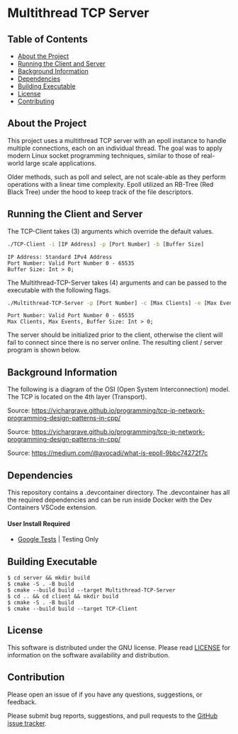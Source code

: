 
# Multithread TCP Server

## Table of Contents

* [About the Project](#About-the-Project)
* [Running the Client and Server](#Running-the-Client-and-Server)
* [Background Information](#Background-Information)
* [Dependencies](#Dependencies)
* [Building Executable](#Building-Executable)
* [License](#License)
* [Contributing](#Contribution)

## About the Project

This project uses a multithread TCP server with an epoll instance to handle multiple connections, each on an individual thread. The goal was to apply modern Linux socket programming techniques, similar to those of real-world large scale applications.

Older methods, such as poll and select, are not scale-able as they perform operations with a linear time complexity. Epoll utilized an RB-Tree (Red Black Tree) under the hood to keep track of the file descriptors. 

## Running the Client and Server

The TCP-Client takes (3) arguments which override the default values.

```bash
./TCP-Client -i [IP Address] -p [Port Number] -b [Buffer Size]
```

```text
IP Address: Standard IPv4 Address
Port Number: Valid Port Number 0 - 65535
Buffer Size: Int > 0;
```

The Multithread-TCP-Server takes (4) arguments and can be passed to the executable with the following flags.

```bash
./Multithread-TCP-Server -p [Port Number] -c [Max Clients] -e [Max Events] -b [Buffer Size]
```

```text
Port Number: Valid Port Number 0 - 65535
Max Clients, Max Events, Buffer Size: Int > 0;
```

The server should be initialized prior to the client, otherwise the client will fail to connect since there is no server online. The resulting client / server program is shown below.

<!-- <img src="https://raw.githubusercontent.com/andrew-drogalis/Desktop-Database-Editor/main/assets/PM-DB-Online.PNG" alt="Database-Online-Screenshot" style="width: 850px; padding-top: 10px;"> -->

## Background Information

The following is a diagram of the OSI (Open System Interconnection) model. The TCP is located on the 4th layer (Transport).

<!-- <img src="https://raw.githubusercontent.com/andrew-drogalis/Desktop-Database-Editor/main/assets/PM-DB-Online.PNG" alt="Database-Online-Screenshot" style="width: 850px; padding-top: 10px;"> -->

Source: https://vichargrave.github.io/programming/tcp-ip-network-programming-design-patterns-in-cpp/
<!-- 
<img src="https://raw.githubusercontent.com/andrew-drogalis/Desktop-Database-Editor/main/assets/PM-DB-Online.PNG" alt="Database-Online-Screenshot" style="width: 850px; padding-top: 10px;"> -->

Source: https://vichargrave.github.io/programming/tcp-ip-network-programming-design-patterns-in-cpp/
<!-- 
<img src="https://raw.githubusercontent.com/andrew-drogalis/Desktop-Database-Editor/main/assets/PM-DB-Online.PNG" alt="Database-Online-Screenshot" style="width: 850px; padding-top: 10px;"> -->

Source:  https://medium.com/@avocadi/what-is-epoll-9bbc74272f7c

## Dependencies
This repository contains a .devcontainer directory. The .devcontainer has all the required dependencies and can be run inside Docker with the Dev Containers VSCode extension.

#### User Install Required

- [Google Tests](https://github.com/google/googletest) | Testing Only

## Building Executable

``` 
$ cd server && mkdir build
$ cmake -S . -B build
$ cmake --build build --target Multithread-TCP-Server
$ cd .. && cd client && mkdir build
$ cmake -S . -B build
$ cmake --build build --target TCP-Client
```

## License

This software is distributed under the GNU license. Please read [LICENSE](https://github.com/andrew-drogalis/Multithread-TCP-Server/blob/main/LICENSE) for information on the software availability and distribution.

## Contribution

Please open an issue of if you have any questions, suggestions, or feedback.

Please submit bug reports, suggestions, and pull requests to the [GitHub issue tracker](https://github.com/andrew-drogalis/Multithread-TCP-Server/issues).
